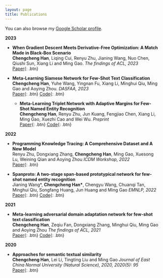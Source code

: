 ```yaml
---
layout: page
title: Publications
---
```


You can also browse my <a href="https://scholar.google.com/citations?hl=zh-CN&user=kGlQ56YAAAAJ" target="_blank">Google Scholar profile</a>.
<br />

**2023**

- **When Gradient Descent Meets Derivative-Free Optimization: A Match Made in Black-Box Scenario**  
  **Chengcheng Han**, Liqing Cui, Renyu Zhu, Jianing Wang, Nuo Chen, Qiushi Sun, Xiang Li and Ming Gao.
  *The findings of ACL, 2023*  
  [Paper](https://arxiv.org/pdf/2305.10013.pdf){: .btn}
  <!-- [Code](https://github.com/hccngu/Meta-SN){: .btn}  -->

- **Meta-Learning Siamese Network for Few-Shot Text Classification**  
  **Chengcheng Han**, Yuhe Wang, Yingnan Fu, Xiang Li, Minghui Qiu, Ming Gao and Aoying Zhou.
  *DASFAA, 2023*  
  [Paper](https://arxiv.org/pdf/2302.03507.pdf){: .btn}
  [Code](https://github.com/hccngu/Meta-SN){: .btn} 

  - **Meta-Learning Triplet Network with Adaptive Margins for Few-Shot Named Entity Recognition**  
  **Chengcheng Han**, Renyu Zhu, Jun Kuang, Fengjiao Chen, Xiang Li, Ming Gao, Xuezhi Cao and Wei Wu.
  *Preprint*  
  [Paper](https://arxiv.org/pdf/2302.07739.pdf){: .btn}
  [Code](https://github.com/hccngu/MeTNet){: .btn}


**2022**

- **Programming Knowledge Tracing: A Comprehensive Dataset and A New Model**  
  Renyu Zhu, Dongxiang Zhang, **Chengcheng Han**, Ming Gao, Xuesong Lu, Weining Qian and Aoying Zhou
  *ICDM Workshop, 2022*  
  [Paper](https://arxiv.org/pdf/2112.08273){: .btn}
<!--   [Code](https://github.com/desh2608/gss){: .btn}  -->
  
- **Spanproto: A two-stage span-based prototypical network for few-shot named entity recognition**  
  Jianing Wang\*, **Chengcheng Han\***, Chengyu Wang, Chuanqi Tan, Minghui Qiu, Songfang Huang, Jun Huang and Ming Gao
  *EMNLP, 2022*  
  [Paper](https://arxiv.org/pdf/2210.09049){: .btn}
  [Code](https://github.com/alibaba/EasyNLP){: .btn} 


**2021**

- **Meta-learning adversarial domain adaptation network for few-shot text classification**  
  **Chengcheng Han**, Zeqiu Fan, Dongxiang Zhang, Minghui Qiu, Ming Gao and Aoying Zhou
  *The findings of ACL, 2021*  
  [Paper](https://arxiv.org/pdf/2107.12262){: .btn}
  [Code](https://github.com/hccngu/MLADA){: .btn}
<!--   [Slides](/static/ppt/slt21_spectral_slides.pdf){: .btn} -->

**2020**

- **Approaches for semantic textual similarity**  
  **Chengcheng Han**, Lei Li, Tingting Liu and Ming Gao
  *Journal of East China Normal University (Natural Science), 2020, 2020(5): 95*  
  [Paper](https://xblk.ecnu.edu.cn/EN/article/downloadArticleFile.do?attachType=PDF&id=25768){: .btn}

<!-- - **The JHU multi-microphone multi-speaker ASR system for the CHiME-6 challenge**  
  Ashish Arora\*, **Desh Raj**\*, Aswin Shanmugam Subramanian\*, Ke Li\*, Bar Benyair, Matthew Maciejewski, Piotr Zelasko, Paola Garcia, Shinji Watanabe, Sanjeev Khudanpur.  
  *The 6th CHiME Workshop (at ICASSP 2020)*.  
  [Paper](https://arxiv.org/abs/2006.07898){: .btn}
  [Video](https://www.youtube.com/watch?v=BLK8YFNk7is&feature=youtu.be){: .btn}
  [Slides](https://chimechallenge.github.io/chime2020-workshop/presentations/CHiME_2020_slides_arora.pdf){: .btn} -->

<!-- 
**Non-refereed project reports:**

- **Desh Raj**. *Semi-implicit variational inference for unsupervised acoustic unit discovery*.
    [PDF](/static/report/aud.pdf){: .btn}
- Tara Abrishami, **Desh Raj**, Noah Scribner, Vasileios Papaioannou. *Inference on Ohio redistricting maps from
Congressional 2016 elections*.
    [PDF](/static/report/ohio.pdf){: .btn}
- **Desh Raj**. *Estimating bounds for bit-truncated word embeddings*.
    [PDF](/static/report/bounds.pdf){: .btn}
- Venkat Arun, **Desh Raj**, Mrinal Tak, Sumeet Ranka. *Fine-grained readability estimation using language modeling*.
    [PDF](/static/report/readability.pdf){: .btn}
- **Desh Raj**, Kanhaiya Rathi. *A survey of probabilistic databases*. 
    [PDF](/static/report/dbms-survery.pdf){: .btn}
- **Desh Raj**, Abhilasha Sancheti, Mrinal Tak, Kunaal Jain. *Monitoring production line performance to reduce manufacturing failures*.
    [PDF](/static/report/bosch.pdf){: .btn}
- **Desh Raj**, Sumeet Ranka, Siddharth Kumar, Akashdeep Goswami, Samyak Kumbhalwar. *Spatial transformer networks*.
    [PDF](/static/report/stn.pdf){: .btn}

<br />  -->


